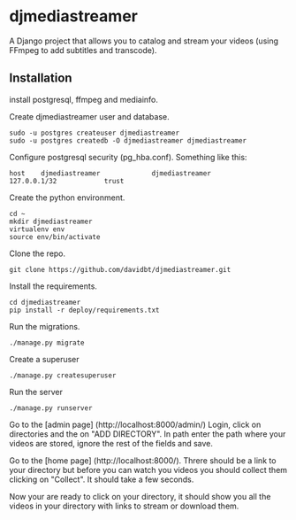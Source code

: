 # djmediastreamer
A Django project that allows you to catalog and stream your videos (using FFmpeg to add subtitles and transcode).


## Installation
install postgresql, ffmpeg and mediainfo.


Create djmediastreamer user and database.
```
sudo -u postgres createuser djmediastreamer
sudo -u postgres createdb -O djmediastreamer djmediastreamer
```

Configure postgresql security (pg_hba.conf). Something like this:
```
host    djmediastreamer             djmediastreamer             127.0.0.1/32            trust
```

Create the python environment.
```
cd ~
mkdir djmediastreamer
virtualenv env
source env/bin/activate
```

Clone the repo.
```
git clone https://github.com/davidbt/djmediastreamer.git
```

Install the requirements.
```
cd djmediastreamer
pip install -r deploy/requirements.txt
```

Run the migrations.
```
./manage.py migrate
```

Create a superuser
```
./manage.py createsuperuser
```

Run the server
```
./manage.py runserver
```

Go to the [admin page] (http://localhost:8000/admin/)
Login, click on directories and the on "ADD DIRECTORY". In path enter the path where your videos are stored, ignore the rest of the fields and save.

Go to the [home page] (http://localhost:8000/). Threre should be a link to your directory but before you can watch you videos you should collect them clicking on "Collect". It should take a few seconds.

Now your are ready to click on your directory, it should show you all the videos in your directory with links to stream or download them.
